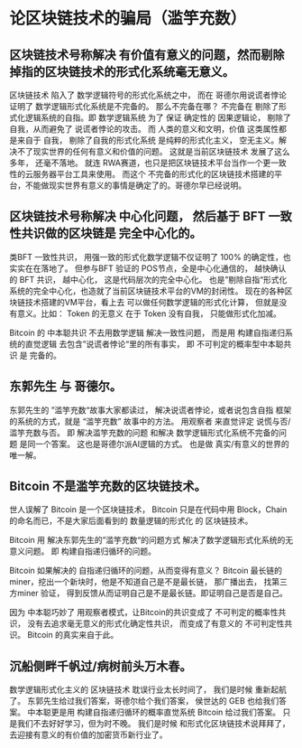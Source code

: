 # 论区块链技术的骗局（滥竽充数）
## 区块链技术号称解决 有价值有意义的问题，然而剔除掉指的区块链技术的形式化系统毫无意义。
区块链技术 陷入了 数学逻辑符号的形式化系统之中， 而在 哥德尔用说谎者悖论证明了 数学逻辑形式化系统是不完备的。 
那么不完备在哪？ 不完备在 剔除了形式化逻辑系统的自指。即 数学逻辑系统 为了 保证 确定性的 因果逻辑论， 剔除了自我，从而避免了 说谎者悖论的攻击。
而 人类的意义和文明，价值 这类属性都是来自于 自我， 剔除了自我的形式化系统 是纯粹的形式化主义， 空无主义。解决不了现实世界的任何有意义和价值的问题。
这就是当前区块链技术 发展了这么多年， 还毫不落地。 就连 RWA赛道，也只是把区块链技术平台当作一个更一致性的云服务器平台工具来使用。 
而这个 不完备的形式化的区块链技术搭建的平台，不能做现实世界有意义的事情是确定了的。哥德尔早已经说明。

## 区块链技术号称解决 中心化问题， 然后基于 BFT 一致性共识做的区块链是 完全中心化的。
类BFT 一致性共识， 用强一致的形式化数学逻辑不仅证明了 100% 的确定性，也实实在在落地了。 
但参与BFT 验证的 POS节点，全是中心化通信的， 越快确认的 BFT 共识， 越中心化， 这是代码层次的完全中心化。 也是”剔除自指“形式化系统的完全中心化，也造就了当前区块链技术平台的VM的封闭性。
现在的各种区块链技术搭建的VM平台，看上去 可以做任何数学逻辑的形式化计算， 但就是没有意义。比如： Token 的无意义 在于 Token 没有自我， 只能做形式化加减。 

Bitcoin 的 中本聪共识 不去用数学逻辑 解决一致性问题， 而是用 构建自指递归系统的直觉逻辑 去包含”说谎者悖论“里的所有事实， 即 不可判定的概率型中本聪共识 是 完备的。

## 东郭先生 与 哥德尔。
东郭先生的 ”滥竽充数“故事大家都读过， 解决说谎者悖论，或者说包含自指 框架的系统的方式，就是 “滥竽充数” 故事中的方法。
用观察者 来直觉评定 说慌与否/滥竽充数与否。 即 解决滥竽充数的问题 和解决  数学逻辑形式化系统不完备的问题 是同一个答案。 这也是哥德尔派AI逻辑的方式。
也是做 真实/有意义的世界的 唯一解。

## Bitcoin 不是滥竽充数的区块链技术。
世人误解了 Bitcoin 是一个区块链技术， Bitcoin 只是在代码中用 Block，Chain 的命名而已，不是大家后面看到的 数量逻辑的形式化 的 区块链技术。

Bitcoin 用 解决东郭先生的”滥竽充数“的问题方式 解决了数学逻辑形式化系统的无意义问题。 即 构建自指递归循环的问题。

Bitcoin 如果解决的 自指递归循环的问题，从而变得有意义？
Bitcoin 最长链的miner，挖出一个新块时，他是不知道自己是不是最长链， 那广播出去， 找第三方miner 验证， 得到反馈从而证明自己是不是最长链。即证明自己是否是自己。 

因为 中本聪巧妙了 用观察者模式，让Bitcoin的共识变成了 不可判定的概率性共识， 没有去追求毫无意义的形式化确定性共识， 而变成了有意义的 不可判定性共识。 
Bitcoin 的真实来自于此。 

## 沉船侧畔千帆过/病树前头万木春。
数学逻辑形式化主义的 区块链技术 耽误行业太长时间了， 我们是时候 重新起航了。 
东郭先生给过我们答案，哥德尔给个我们答案， 侯世达的 GEB 也给我们答案。 中本聪更是用 构建自指递归循环的概率直觉系统 Bitcoin 给过我们答案。 只是我们不去好好学习，但为时不晚。
我们是时候 和形式化区块链技术说拜拜了， 去迎接有意义的有价值的加密货币新行业了。
